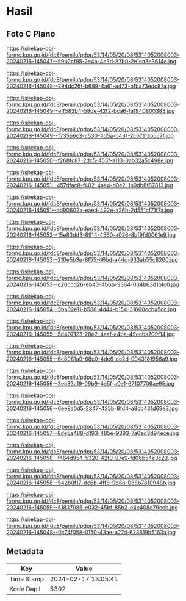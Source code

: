 # Hasil

## Foto C Plano

https://sirekap-obj-formc.kpu.go.id/fdc8/pemilu/pdpr/53/14/05/20/08/5314052008003-20240216-145047--59b2cf95-2e4a-4e3d-87b0-2e1ea3e3614e.jpg

https://sirekap-obj-formc.kpu.go.id/fdc8/pemilu/pdpr/53/14/05/20/08/5314052008003-20240216-145048--294dc26f-b689-4a61-a473-b1ba73edc87a.jpg

https://sirekap-obj-formc.kpu.go.id/fdc8/pemilu/pdpr/53/14/05/20/08/5314052008003-20240216-145049--eff583b4-58de-42f2-bca6-fa1940800383.jpg

https://sirekap-obj-formc.kpu.go.id/fdc8/pemilu/pdpr/53/14/05/20/08/5314052008003-20240216-145049--f735b6c3-c530-4d5a-b431-2cb7113b5c7f.jpg

https://sirekap-obj-formc.kpu.go.id/fdc8/pemilu/pdpr/53/14/05/20/08/5314052008003-20240216-145050--f268fc87-2dc5-455f-a113-0ab32a5c498e.jpg

https://sirekap-obj-formc.kpu.go.id/fdc8/pemilu/pdpr/53/14/05/20/08/5314052008003-20240216-145051--457dfac8-f402-4ae4-b0e2-1b0db8f87813.jpg

https://sirekap-obj-formc.kpu.go.id/fdc8/pemilu/pdpr/53/14/05/20/08/5314052008003-20240216-145051--ad90602a-eaed-492e-a26b-2d551cf71f7a.jpg

https://sirekap-obj-formc.kpu.go.id/fdc8/pemilu/pdpr/53/14/05/20/08/5314052008003-20240216-145052--15e83dd3-8914-4560-a026-8bf9fd0061e9.jpg

https://sirekap-obj-formc.kpu.go.id/fdc8/pemilu/pdpr/53/14/05/20/08/5314052008003-20240216-145053--210e5b3e-8f55-46bd-a44c-933ab55c8260.jpg

https://sirekap-obj-formc.kpu.go.id/fdc8/pemilu/pdpr/53/14/05/20/08/5314052008003-20240216-145053--c20ccd26-eb43-4b6b-9364-034b63d1bfc0.jpg

https://sirekap-obj-formc.kpu.go.id/fdc8/pemilu/pdpr/53/14/05/20/08/5314052008003-20240216-145054--5ba02e11-b586-4d44-b154-31600ccba5cc.jpg

https://sirekap-obj-formc.kpu.go.id/fdc8/pemilu/pdpr/53/14/05/20/08/5314052008003-20240216-145055--5d407123-28e2-4aaf-a4ba-49eeba709f14.jpg

https://sirekap-obj-formc.kpu.go.id/fdc8/pemilu/pdpr/53/14/05/20/08/5314052008003-20240216-145055--6c8061a9-68c0-4de6-ae2d-0043181956a9.jpg

https://sirekap-obj-formc.kpu.go.id/fdc8/pemilu/pdpr/53/14/05/20/08/5314052008003-20240216-145056--3ea33a19-09b9-4e5f-a0e1-67107706ae95.jpg

https://sirekap-obj-formc.kpu.go.id/fdc8/pemilu/pdpr/53/14/05/20/08/5314052008003-20240216-145056--6ee8a0d5-2847-425b-8fd4-a8cb431d69e3.jpg

https://sirekap-obj-formc.kpu.go.id/fdc8/pemilu/pdpr/53/14/05/20/08/5314052008003-20240216-145057--8de5a488-d193-485e-9393-7a0ed3d94ece.jpg

https://sirekap-obj-formc.kpu.go.id/fdc8/pemilu/pdpr/53/14/05/20/08/5314052008003-20240216-145058--f464d954-5320-42f0-87e9-fd06b54e3c23.jpg

https://sirekap-obj-formc.kpu.go.id/fdc8/pemilu/pdpr/53/14/05/20/08/5314052008003-20240216-145058--542b0f17-dc6b-4ff8-9b88-088b7810948b.jpg

https://sirekap-obj-formc.kpu.go.id/fdc8/pemilu/pdpr/53/14/05/20/08/5314052008003-20240216-145059--51837085-e032-45bf-85b2-e4c408e79ceb.jpg

https://sirekap-obj-formc.kpu.go.id/fdc8/pemilu/pdpr/53/14/05/20/08/5314052008003-20240216-145048--0c74f058-0150-43ae-a27d-628819b5163a.jpg


## Metadata

| Key        | Value               |
| ---------- | ------------------- |
| Time Stamp | 2024-02-17 13:05:41 |
| Kode Dapil | 5302                |




